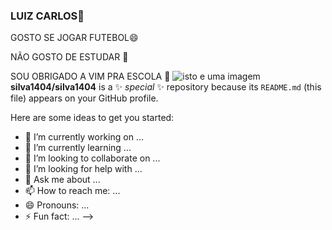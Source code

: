 ### LUIZ CARLOS👋
GOSTO SE JOGAR FUTEBOL😄

NÃO GOSTO DE ESTUDAR 🤔

SOU OBRIGADO A VIM PRA ESCOLA 💬
![isto e uma imagem](https://www.einerd.com.br/wp-content/uploads/2020/05/coringa-jared-leto-esquadrao-suicida-e1588864654996-890x445.jpg)
**silva1404/silva1404** is a ✨ _special_ ✨ repository because its `README.md` (this file) appears on your GitHub profile.

Here are some ideas to get you started:

- 🔭 I’m currently working on ...
- 🌱 I’m currently learning ...
- 👯 I’m looking to collaborate on ...
- 🤔 I’m looking for help with ...
- 💬 Ask me about ...
- 📫 How to reach me: ...
- 😄 Pronouns: ...
- ⚡ Fun fact: ...
-->
